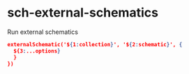 # sch-external-schematics

Run external schematics

```json
externalSchematic('${1:collection}', '${2:schematic}', {
  ${3:...options}
  }
})
```
